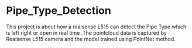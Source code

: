 # Pipe_Type_Detection
This project is about how a realsense L515 can detect the Pipe Type which is left right or open in real time .The pointcloud data is captured by Realsense L515 camera and the model trained using PointNet method.
